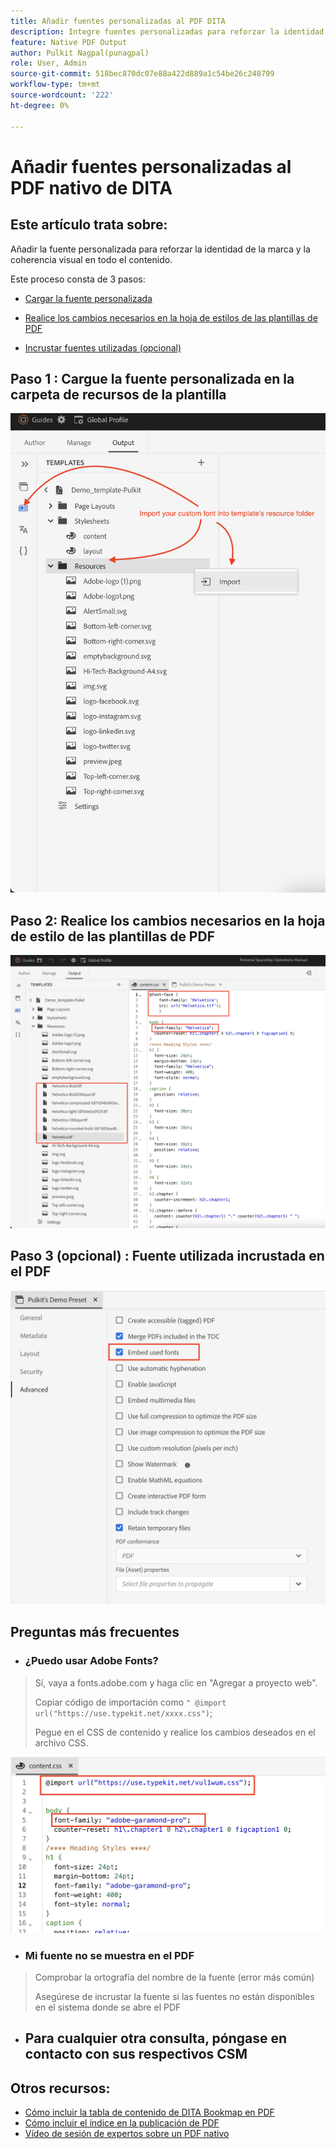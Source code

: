 ```yaml
---
title: Añadir fuentes personalizadas al PDF DITA
description: Integre fuentes personalizadas para reforzar la identidad de marca y la coherencia visual en todo el contenido en PDF DITA nativos.
feature: Native PDF Output
author: Pulkit Nagpal(punagpal)
role: User, Admin
source-git-commit: 518bec870dc07e88a422d889a1c54be26c248799
workflow-type: tm+mt
source-wordcount: '222'
ht-degree: 0%

---
```


# Añadir fuentes personalizadas al PDF nativo de DITA

## Este artículo trata sobre:

Añadir la fuente personalizada para reforzar la identidad de la marca y la coherencia visual en todo el contenido.

Este proceso consta de 3 pasos:

- [Cargar la fuente personalizada](#step-1--upload-the-custom-font-to-the-resource-folder-of-your-template)
- [Realice los cambios necesarios en la hoja de estilos de las plantillas de PDF](#step-2--make-necessary-changes-in-pdf-templatess-stylesheet)

- [Incrustar fuentes utilizadas (opcional)](#step-3-optional--embed-used-font-in-pdf)

## Paso 1 : Cargue la fuente personalizada en la carpeta de recursos de la plantilla

![Cargar e importar fuentes personalizadas ](../assets/publishing/custom-font1.png)

## Paso 2: Realice los cambios necesarios en la hoja de estilo de las plantillas de PDF

![Cara de fuente en la hoja de estilo de la plantilla de PDF ](../assets/publishing/custom-font2.png)

## Paso 3 (opcional) : Fuente utilizada incrustada en el PDF

![Incrustación de fuente personalizada en el PDF DITA ](../assets/publishing/custom-font3.png)

## Preguntas más frecuentes

- ### ¿Puedo usar Adobe Fonts?

> Sí, vaya a fonts.adobe.com y haga clic en &quot;Agregar a proyecto web&quot;.
> 
> Copiar código de importación como `" @import url("https://use.typekit.net/xxxx.css")`;
>
> Pegue en el CSS de contenido y realice los cambios deseados en el archivo CSS.

![Usar adobe font en el PDF DITA](../assets/publishing/custom-font4.png)


- ### Mi fuente no se muestra en el PDF

> Comprobar la ortografía del nombre de la fuente (error más común)
>
> Asegúrese de incrustar la fuente si las fuentes no están disponibles en el sistema donde se abre el PDF

- ## Para cualquier otra consulta, póngase en contacto con sus respectivos CSM


## Otros recursos:

- [Cómo incluir la tabla de contenido de DITA Bookmap en PDF](./how-to-include-bookmap-toc-in-pdf-publishing.md)
- [Cómo incluir el índice en la publicación de PDF](./how-to-include-bookmap-toc-in-pdf-publishing.md)
- [Vídeo de sesión de expertos sobre un PDF nativo](../../expert-sessions/native-pdf-publishing-eamples-part1-june2023.md)